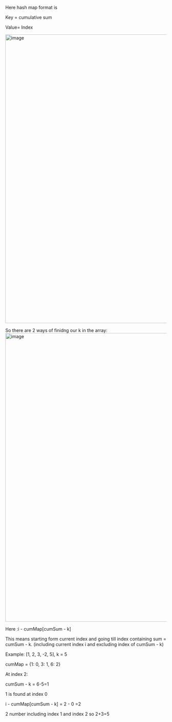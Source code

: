 Here hash map format is 


Key = cumulative sum

Value= Index

<img width="900" alt="image" src="https://github.com/user-attachments/assets/ebdecd47-143b-4e1f-b6be-bf712c67a568" />

So there are 2 ways of finidng our k in the array:
<img width="900" alt="image" src="https://github.com/user-attachments/assets/5d83f124-bdd1-4818-a466-03ba60dff46b">



Here :i - cumMap[cumSum - k]

This means starting form current index and going till index containing sum = cumSum - k. (including current index i and excluding index of cumSum - k)

Example:
[1, 2, 3, -2, 5], k = 5

cumMap = {1: 0, 3: 1, 6: 2}

At index 2:

 cumSum - k = 6-5=1

 1 is found at index 0

 i - cumMap[cumSum - k] = 2 - 0 =2

 2 number including index 1 and index 2 so 2+3=5

